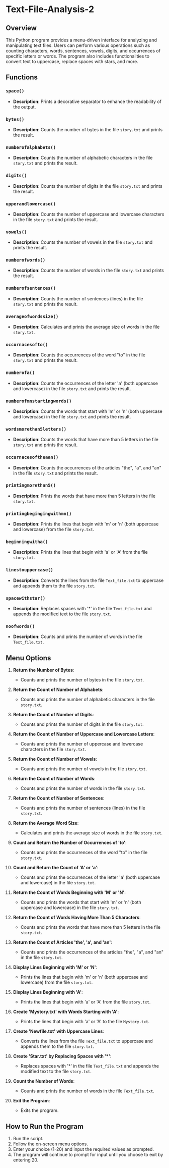 # Text-File-Analysis-2

## Overview
This Python program provides a menu-driven interface for analyzing and manipulating text files. Users can perform various operations such as counting characters, words, sentences, vowels, digits, and occurrences of specific letters or words. The program also includes functionalities to convert text to uppercase, replace spaces with stars, and more.

## Functions

### `space()`
- **Description**: Prints a decorative separator to enhance the readability of the output.

### `bytes()`
- **Description**: Counts the number of bytes in the file `story.txt` and prints the result.

### `numberofalphabets()`
- **Description**: Counts the number of alphabetic characters in the file `story.txt` and prints the result.

### `digits()`
- **Description**: Counts the number of digits in the file `story.txt` and prints the result.

### `upperandlowercase()`
- **Description**: Counts the number of uppercase and lowercase characters in the file `story.txt` and prints the result.

### `vowels()`
- **Description**: Counts the number of vowels in the file `story.txt` and prints the result.

### `numberofwords()`
- **Description**: Counts the number of words in the file `story.txt` and prints the result.

### `numberofsentences()`
- **Description**: Counts the number of sentences (lines) in the file `story.txt` and prints the result.

### `averageofwordssize()`
- **Description**: Calculates and prints the average size of words in the file `story.txt`.

### `occurnacesofto()`
- **Description**: Counts the occurrences of the word "to" in the file `story.txt` and prints the result.

### `numberofa()`
- **Description**: Counts the occurrences of the letter 'a' (both uppercase and lowercase) in the file `story.txt` and prints the result.

### `numberofmnstartingwords()`
- **Description**: Counts the words that start with 'm' or 'n' (both uppercase and lowercase) in the file `story.txt` and prints the result.

### `wordsmorethan5letters()`
- **Description**: Counts the words that have more than 5 letters in the file `story.txt` and prints the result.

### `occurnacesoftheaan()`
- **Description**: Counts the occurrences of the articles "the", "a", and "an" in the file `story.txt` and prints the result.

### `printingmorethan5()`
- **Description**: Prints the words that have more than 5 letters in the file `story.txt`.

### `printingbegingingwithmn()`
- **Description**: Prints the lines that begin with 'm' or 'n' (both uppercase and lowercase) from the file `story.txt`.

### `beginningwitha()`
- **Description**: Prints the lines that begin with 'a' or 'A' from the file `story.txt`.

### `linestouppercase()`
- **Description**: Converts the lines from the file `Text_file.txt` to uppercase and appends them to the file `story.txt`.

### `spacewithstar()`
- **Description**: Replaces spaces with '*' in the file `Text_file.txt` and appends the modified text to the file `story.txt`.

### `noofwords()`
- **Description**: Counts and prints the number of words in the file `Text_file.txt`.

## Menu Options

1. **Return the Number of Bytes**:
   - Counts and prints the number of bytes in the file `story.txt`.

2. **Return the Count of Number of Alphabets**:
   - Counts and prints the number of alphabetic characters in the file `story.txt`.

3. **Return the Count of Number of Digits**:
   - Counts and prints the number of digits in the file `story.txt`.

4. **Return the Count of Number of Uppercase and Lowercase Letters**:
   - Counts and prints the number of uppercase and lowercase characters in the file `story.txt`.

5. **Return the Count of Number of Vowels**:
   - Counts and prints the number of vowels in the file `story.txt`.

6. **Return the Count of Number of Words**:
   - Counts and prints the number of words in the file `story.txt`.

7. **Return the Count of Number of Sentences**:
   - Counts and prints the number of sentences (lines) in the file `story.txt`.

8. **Return the Average Word Size**:
   - Calculates and prints the average size of words in the file `story.txt`.

9. **Count and Return the Number of Occurrences of 'to'**:
   - Counts and prints the occurrences of the word "to" in the file `story.txt`.

10. **Count and Return the Count of 'A' or 'a'**:
    - Counts and prints the occurrences of the letter 'a' (both uppercase and lowercase) in the file `story.txt`.

11. **Return the Count of Words Beginning with 'M' or 'N'**:
    - Counts and prints the words that start with 'm' or 'n' (both uppercase and lowercase) in the file `story.txt`.

12. **Return the Count of Words Having More Than 5 Characters**:
    - Counts and prints the words that have more than 5 letters in the file `story.txt`.

13. **Return the Count of Articles 'the', 'a', and 'an'**:
    - Counts and prints the occurrences of the articles "the", "a", and "an" in the file `story.txt`.

14. **Display Lines Beginning with 'M' or 'N'**:
    - Prints the lines that begin with 'm' or 'n' (both uppercase and lowercase) from the file `story.txt`.

15. **Display Lines Beginning with 'A'**:
    - Prints the lines that begin with 'a' or 'A' from the file `story.txt`.

16. **Create 'Mystory.txt' with Words Starting with 'A'**:
    - Prints the lines that begin with 'a' or 'A' to the file `Mystory.txt`.

17. **Create 'Newfile.txt' with Uppercase Lines**:
    - Converts the lines from the file `Text_file.txt` to uppercase and appends them to the file `story.txt`.

18. **Create 'Star.txt' by Replacing Spaces with '*'**:
    - Replaces spaces with '*' in the file `Text_file.txt` and appends the modified text to the file `story.txt`.

19. **Count the Number of Words**:
    - Counts and prints the number of words in the file `Text_file.txt`.

20. **Exit the Program**:
    - Exits the program.

## How to Run the Program

1. Run the script.
2. Follow the on-screen menu options.
3. Enter your choice (1-20) and input the required values as prompted.
4. The program will continue to prompt for input until you choose to exit by entering 20.
